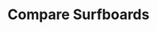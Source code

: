 ---
title: Compare Surfboards
client: SuperFastBusiness
url: http://comparesurfboards.com/
image: '/assets/images/compare-surfboards.jpg'
thumbnail: /assets/images/thumbs/compare-surfboards.jpg
categories:
    - wordpress
---